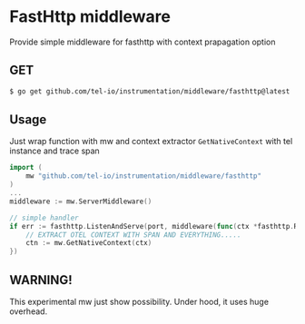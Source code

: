 # FastHttp middleware
Provide simple middleware for fasthttp with context prapagation option

## GET
```bash
$ go get github.com/tel-io/instrumentation/middleware/fasthttp@latest
```

## Usage
Just wrap function with mw and context extractor `GetNativeContext` with tel instance and trace span


```go
import (
    mw "github.com/tel-io/instrumentation/middleware/fasthttp"
)
...
middleware := mw.ServerMiddleware()

// simple handler
if err := fasthttp.ListenAndServe(port, middleware(func(ctx *fasthttp.RequestCtx) {
    // EXTRACT OTEL CONTEXT WITH SPAN AND EVERYTHING.....
    ctn := mw.GetNativeContext(ctx)
})
```

## WARNING!
This experimental mw just show possibility. Under hood, it uses huge overhead.
